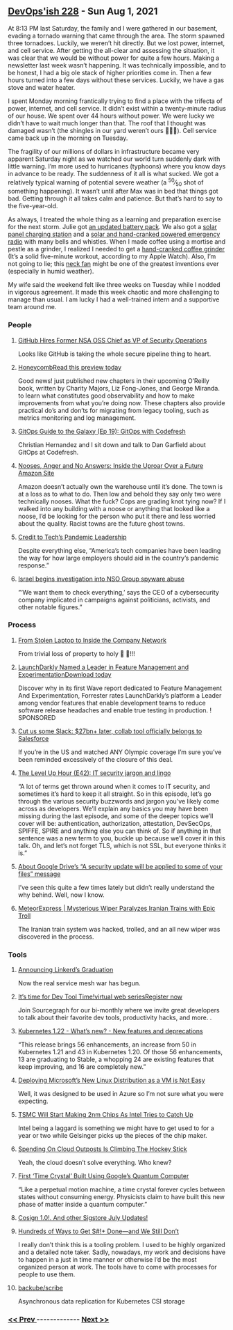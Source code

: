 ## [DevOps'ish 228](https://devopsish.com/228) - Sun Aug 1, 2021

At 8:13 PM last Saturday, the family and I were gathered in our basement, evading a tornado warning that came through the area. The storm spawned three tornadoes. Luckily, we weren’t hit directly. But we lost power, internet, and cell service. After getting the all-clear and assessing the situation, it was clear that we would be without power for quite a few hours. Making a newsletter last week wasn’t happening. It was technically impossible, and to be honest, I had a big ole stack of higher priorities come in. Then a few hours turned into a few days without these services. Luckily, we have a gas stove and water heater.

I spent Monday morning frantically trying to find a place with the trifecta of power, internet, and cell service. It didn’t exist within a twenty-minute radius of our house. We spent over 44 hours without power. We were lucky we didn’t have to wait much longer than that. The roof that I thought was damaged wasn’t (the shingles in our yard weren’t ours 😬😬😬). Cell service came back up in the morning on Tuesday.

The fragility of our millions of dollars in infrastructure became very apparent Saturday night as we watched our world turn suddenly dark with little warning. I’m more used to hurricanes (typhoons) where you know days in advance to be ready. The suddenness of it all is what sucked. We got a relatively typical warning of potential severe weather (a <sup>50</sup>⁄<sub>50</sub> shot of something happening). It wasn’t until after Max was in bed that things got bad. Getting through it all takes calm and patience. But that’s hard to say to the five-year-old.

As always, I treated the whole thing as a learning and preparation exercise for the next storm. Julie got <a href="https://amzn.to/3xr4GCZ">an updated battery pack</a>. We also got a <a href="https://amzn.to/3iddNmg">solar panel charging station</a> and a <a href="https://amzn.to/3j7JufW">solar and hand-cranked powered emergency radio</a> with many bells and whistles. When I made coffee using a mortise and pestle as a grinder, I realized I needed to get a <a href="https://amzn.to/3ihOZJC">hand-cranked coffee grinder</a> (It’s a solid five-minute workout, according to my Apple Watch). Also, I’m not going to lie; this <a href="https://amzn.to/3C1eNlh">neck fan</a> might be one of the greatest inventions ever (especially in humid weather).

My wife said the weekend felt like three weeks on Tuesday while I nodded in vigorous agreement. It made this week chaotic and more challenging to manage than usual. I am lucky I had a well-trained intern and a supportive team around me.

### People

1. [GitHub Hires Former NSA OSS Chief as VP of Security Operations](https://thenewstack.io/github-hires-former-nsa-oss-chief-as-vp-of-security-operations/)

    Looks like GitHub is taking the whole secure pipeline thing to heart.
1. [HoneycombRead this preview today](https://ui.honeycomb.io/signup/?&utm_source=devopsish&utm_medium=newsletter&utm_campaign=ad&utm_content=product-signup)

    Good news!  just published new chapters in their upcoming O’Reilly book, written by Charity Majors, Liz Fong-Jones, and George Miranda.  to learn what constitutes good observability and how to make improvements from what you’re doing now. These chapters also provide practical do’s and don’ts for migrating from legacy tooling, such as metrics monitoring and log management.
1. [GitOps Guide to the Galaxy (Ep 19): GitOps with Codefresh](https://www.youtube.com/watch?v=czQlQ0z-21o)

    Christian Hernandez and I sit down and talk to Dan Garfield about GitOps at Codefresh.
1. [Nooses, Anger and No Answers: Inside the Uproar Over a Future Amazon Site](https://www.nytimes.com/2021/07/30/technology/amazon-nooses-warehouse.html)

    Amazon doesn’t actually own the warehouse until it’s done. The town is at a loss as to what to do. Then low and behold they say only two were technically nooses. What the fuck? Cops are grading knot tying now? If I walked into any building with a noose or anything that looked like a noose, I’d be looking for the person who put it there and less worried about the quality. Racist towns are the future ghost towns.
1. [Credit to Tech’s Pandemic Leadership](https://www.nytimes.com/2021/07/30/technology/tech-companies-pandemic.html)

    Despite everything else, “America’s tech companies have been leading the way for how large employers should aid in the country’s pandemic response.”
1. [Israel begins investigation into NSO Group spyware abuse](https://www.technologyreview.com/2021/07/28/1030244/israel-investigation-nso-group-pegasus-spyware/)

    ”‘We want them to check everything,’ says the CEO of a cybersecurity company implicated in campaigns against politicians, activists, and other notable figures.”
### Process

1. [From Stolen Laptop to Inside the Company Network](https://dolosgroup.io/blog/2021/7/9/from-stolen-laptop-to-inside-the-company-network)

    From trivial loss of property to holy 🤬 🤬!!!
1. [LaunchDarkly Named a Leader in Feature Management and ExperimentationDownload today](https://learn.launchdarkly.com/forrester-wave/?utm_source=devopsish&utm_medium=news_pod&utm_campaign=21q2-newsletter&utm_content=ebook_forrester_newwave)

    Discover why in its first Wave report dedicated to Feature Management And Experimentation, Forrester rates LaunchDarkly’s platform a Leader among vendor features that enable development teams to reduce software release headaches and enable true testing in production. ! SPONSORED
1. [Cut us some Slack: $27bn+ later, collab tool officially belongs to Salesforce](https://www.theregister.com/2021/07/22/salesforce_slack_acquisition_closes/)

    If you’re in the US and watched ANY Olympic coverage I’m sure you’ve been reminded excessively of the closure of this deal.
1. [The Level Up Hour (E42): IT security jargon and lingo](https://www.youtube.com/watch?v=Y3uvNzJRExk)

    “A lot of terms get thrown around when it comes to IT security, and sometimes it’s hard to keep it all straight. So in this episode, let’s go through the various security buzzwords and jargon you’ve likely come across as developers. We’ll explain any basics you may have been missing during the last episode, and some of the deeper topics we’ll cover will be: authentication, authorization, attestation, DevSecOps, SPIFFE, SPIRE and anything else you can think of. So if anything in that sentence was a new term to you, buckle up because we’ll cover it in this talk. Oh, and let’s not forget TLS, which is not SSL, but everyone thinks it is.”
1. [About Google Drive’s “A security update will be applied to some of your files” message](https://www.ghacks.net/2021/07/29/about-google-drives-a-security-update-will-be-applied-to-some-of-your-files-message/)

    I’ve seen this quite a few times lately but didn’t really understand the why behind. Well, now I know.
1. [MeteorExpress | Mysterious Wiper Paralyzes Iranian Trains with Epic Troll](https://labs.sentinelone.com/meteorexpress-mysterious-wiper-paralyzes-iranian-trains-with-epic-troll/)

    The Iranian train system was hacked, trolled, and an all new wiper was discovered in the process.
### Tools

1. [Announcing Linkerd’s Graduation](https://linkerd.io/2021/07/28/announcing-cncf-graduation/)

    Now the real service mesh war has begun.
1. [It’s time for Dev Tool Time!virtual web seriesRegister now](https://info.sourcegraph.com/dev-tool-time?utm_source=devopsish&utm_medium=text&utm_campaign=dev-tool-time&utm_content=event-text)

    Join Sourcegraph for our bi-monthly  where we invite great developers to talk about their favorite dev tools, productivity hacks, and more. .
1. [Kubernetes 1.22 - What’s new? - New features and deprecations](https://sysdig.com/blog/kubernetes-1-22-whats-new/)

    “This release brings 56 enhancements, an increase from 50 in Kubernetes 1.21 and 43 in Kubernetes 1.20. Of those 56 enhancements, 13 are graduating to Stable, a whopping 24 are existing features that keep improving, and 16 are completely new.”
1. [Deploying Microsoft’s New Linux Distribution as a VM is Not Easy](https://thenewstack.io/deploying-microsofts-new-linux-distribution-as-a-vm-is-not-easy/)

    Well, it was designed to be used in Azure so I’m not sure what you were expecting.
1. [TSMC Will Start Making 2nm Chips As Intel Tries to Catch Up](https://gizmodo.com/tsmc-will-start-making-2nm-chips-as-intel-tries-to-catc-1847381091)

    Intel being a laggard is something we might have to get used to for a year or two while Gelsinger picks up the pieces of the chip maker.
1. [Spending On Cloud Outposts Is Climbing The Hockey Stick](https://www.nextplatform.com/2021/07/30/spending-on-cloud-outposts-is-climbing-the-hockey-stick/)

    Yeah, the cloud doesn’t solve everything. Who knew?
1. [First ‘Time Crystal’ Built Using Google’s Quantum Computer](https://www.quantamagazine.org/first-time-crystal-built-using-googles-quantum-computer-20210730/)

    “Like a perpetual motion machine, a time crystal forever cycles between states without consuming energy. Physicists claim to have built this new phase of matter inside a quantum computer.”
1. [Cosign 1.0!. And other Sigstore July Updates!](https://blog.sigstore.dev/cosign-1-0-e82f006f7bc4)

    
1. [Hundreds of Ways to Get S#!+ Done—and We Still Don’t](https://www.wired.com/story/to-do-apps-failed-productivity-tools/)

    I really don’t think this is a tooling problem. I used to be highly organized and a detailed note taker. Sadly, nowadays, my work and decisions have to happen in a just in time manner or otherwise I’d be the most organized person at work. The tools have to come with processes for people to use them.
1. [backube/scribe](https://github.com/backube/scribe)

    Asynchronous data replication for Kubernetes CSI storage

### [ << Prev ](devopsweekly-227.md) ------------- [ Next >> ](devopsweekly-229.md)
